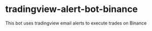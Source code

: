 # tradingview-alert-bot-binance
This bot uses tradingview email alerts to execute trades on Binance

